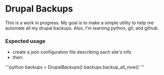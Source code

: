Drupal Backups
==============

This is a work in progress. My goal is to make a simple utility to help me automate all my drupal backups. Also, I'm learning python, git, and github.

### Expected usage

* create a json configuration file describing each site's info
* then:


'''python
backups = DrupalBackups()
backups.backup_all_now()
'''
